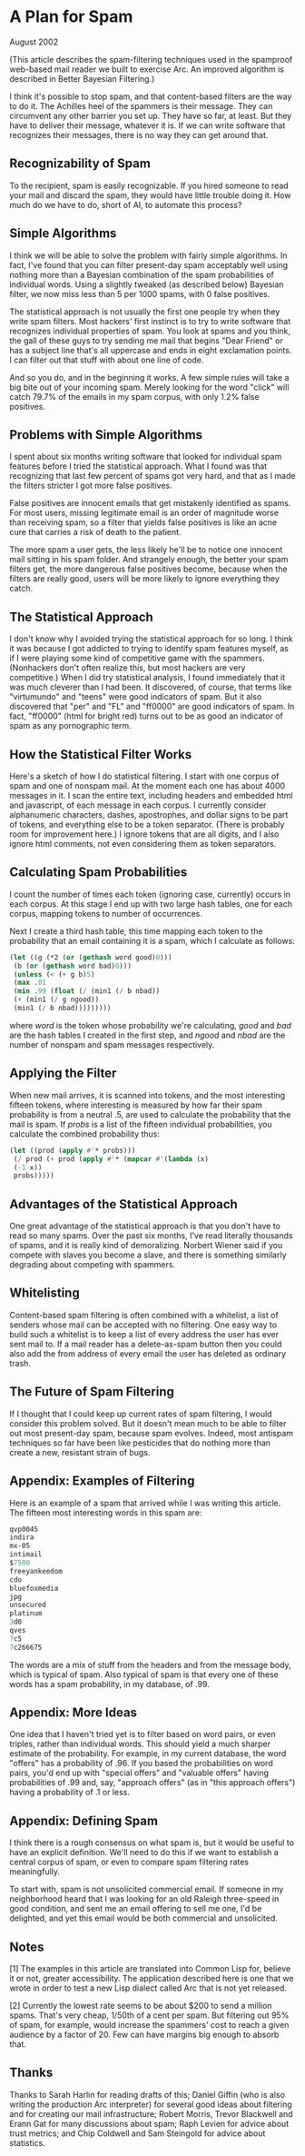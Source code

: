 # A Plan for Spam
August 2002

(This article describes the spam-filtering techniques used in the spamproof web-based mail reader we built to exercise Arc. An improved algorithm is described in Better Bayesian Filtering.)

I think it's possible to stop spam, and that content-based filters are the way to do it. The Achilles heel of the spammers is their message. They can circumvent any other barrier you set up. They have so far, at least. But they have to deliver their message, whatever it is. If we can write software that recognizes their messages, there is no way they can get around that.

## Recognizability of Spam
To the recipient, spam is easily recognizable. If you hired someone to read your mail and discard the spam, they would have little trouble doing it. How much do we have to do, short of AI, to automate this process?

## Simple Algorithms
I think we will be able to solve the problem with fairly simple algorithms. In fact, I've found that you can filter present-day spam acceptably well using nothing more than a Bayesian combination of the spam probabilities of individual words. Using a slightly tweaked (as described below) Bayesian filter, we now miss less than 5 per 1000 spams, with 0 false positives.

The statistical approach is not usually the first one people try when they write spam filters. Most hackers' first instinct is to try to write software that recognizes individual properties of spam. You look at spams and you think, the gall of these guys to try sending me mail that begins "Dear Friend" or has a subject line that's all uppercase and ends in eight exclamation points. I can filter out that stuff with about one line of code.

And so you do, and in the beginning it works. A few simple rules will take a big bite out of your incoming spam. Merely looking for the word "click" will catch 79.7% of the emails in my spam corpus, with only 1.2% false positives.

## Problems with Simple Algorithms
I spent about six months writing software that looked for individual spam features before I tried the statistical approach. What I found was that recognizing that last few percent of spams got very hard, and that as I made the filters stricter I got more false positives.

False positives are innocent emails that get mistakenly identified as spams. For most users, missing legitimate email is an order of magnitude worse than receiving spam, so a filter that yields false positives is like an acne cure that carries a risk of death to the patient.

The more spam a user gets, the less likely he'll be to notice one innocent mail sitting in his spam folder. And strangely enough, the better your spam filters get, the more dangerous false positives become, because when the filters are really good, users will be more likely to ignore everything they catch.

## The Statistical Approach
I don't know why I avoided trying the statistical approach for so long. I think it was because I got addicted to trying to identify spam features myself, as if I were playing some kind of competitive game with the spammers. (Nonhackers don't often realize this, but most hackers are very competitive.) When I did try statistical analysis, I found immediately that it was much cleverer than I had been. It discovered, of course, that terms like "virtumundo" and "teens" were good indicators of spam. But it also discovered that "per" and "FL" and "ff0000" are good indicators of spam. In fact, "ff0000" (html for bright red) turns out to be as good an indicator of spam as any pornographic term.

## How the Statistical Filter Works
Here's a sketch of how I do statistical filtering. I start with one corpus of spam and one of nonspam mail. At the moment each one has about 4000 messages in it. I scan the entire text, including headers and embedded html and javascript, of each message in each corpus. I currently consider alphanumeric characters, dashes, apostrophes, and dollar signs to be part of tokens, and everything else to be a token separator. (There is probably room for improvement here.) I ignore tokens that are all digits, and I also ignore html comments, not even considering them as token separators.

## Calculating Spam Probabilities
I count the number of times each token (ignoring case, currently) occurs in each corpus. At this stage I end up with two large hash tables, one for each corpus, mapping tokens to number of occurrences.

Next I create a third hash table, this time mapping each token to the probability that an email containing it is a spam, which I calculate as follows:
```lisp
(let ((g (*2 (or (gethash word good)0)))
 (b (or (gethash word bad)0)))
 (unless (< (+ g b)5)
 (max .01
 (min .99 (float (/ (min1 (/ b nbad))
 (+ (min1 (/ g ngood)) 
 (min1 (/ b nbad)))))))))
```
where *word* is the token whose probability we're calculating, *good* and *bad* are the hash tables I created in the first step, and *ngood* and *nbad* are the number of nonspam and spam messages respectively.

## Applying the Filter
When new mail arrives, it is scanned into tokens, and the most interesting fifteen tokens, where interesting is measured by how far their spam probability is from a neutral .5, are used to calculate the probability that the mail is spam. If *probs* is a list of the fifteen individual probabilities, you calculate the combined probability thus:
```lisp
(let ((prod (apply #'* probs)))
 (/ prod (+ prod (apply #'* (mapcar #'(lambda (x) 
 (-1 x))
 probs)))))
```
## Advantages of the Statistical Approach
One great advantage of the statistical approach is that you don't have to read so many spams. Over the past six months, I've read literally thousands of spams, and it is really kind of demoralizing. Norbert Wiener said if you compete with slaves you become a slave, and there is something similarly degrading about competing with spammers.

## Whitelisting
Content-based spam filtering is often combined with a whitelist, a list of senders whose mail can be accepted with no filtering. One easy way to build such a whitelist is to keep a list of every address the user has ever sent mail to. If a mail reader has a delete-as-spam button then you could also add the from address of every email the user has deleted as ordinary trash.

## The Future of Spam Filtering
If I thought that I could keep up current rates of spam filtering, I would consider this problem solved. But it doesn't mean much to be able to filter out most present-day spam, because spam evolves. Indeed, most antispam techniques so far have been like pesticides that do nothing more than create a new, resistant strain of bugs.

## Appendix: Examples of Filtering
Here is an example of a spam that arrived while I was writing this article. The fifteen most interesting words in this spam are:
```lisp
qvp0045
indira
mx-05
intimail
$7500
freeyankeedom
cdo
bluefoxmedia
jpg
unsecured
platinum
3d0
qves
7c5
7c266675
```
The words are a mix of stuff from the headers and from the message body, which is typical of spam. Also typical of spam is that every one of these words has a spam probability, in my database, of .99.

## Appendix: More Ideas
One idea that I haven't tried yet is to filter based on word pairs, or even triples, rather than individual words. This should yield a much sharper estimate of the probability. For example, in my current database, the word "offers" has a probability of .96. If you based the probabilities on word pairs, you'd end up with "special offers" and "valuable offers" having probabilities of .99 and, say, "approach offers" (as in "this approach offers") having a probability of .1 or less.

## Appendix: Defining Spam
I think there is a rough consensus on what spam is, but it would be useful to have an explicit definition. We'll need to do this if we want to establish a central corpus of spam, or even to compare spam filtering rates meaningfully.

To start with, spam is not unsolicited commercial email. If someone in my neighborhood heard that I was looking for an old Raleigh three-speed in good condition, and sent me an email offering to sell me one, I'd be delighted, and yet this email would be both commercial and unsolicited.

## Notes
[1] The examples in this article are translated into Common Lisp for, believe it or not, greater accessibility. The application described here is one that we wrote in order to test a new Lisp dialect called Arc that is not yet released.

[2] Currently the lowest rate seems to be about $200 to send a million spams. That's very cheap, 1/50th of a cent per spam. But filtering out 95% of spam, for example, would increase the spammers' cost to reach a given audience by a factor of 20. Few can have margins big enough to absorb that.

## Thanks
Thanks to Sarah Harlin for reading drafts of this; Daniel Giffin (who is also writing the production Arc interpreter) for several good ideas about filtering and for creating our mail infrastructure; Robert Morris, Trevor Blackwell and Erann Gat for many discussions about spam; Raph Levien for advice about trust metrics; and Chip Coldwell and Sam Steingold for advice about statistics.
